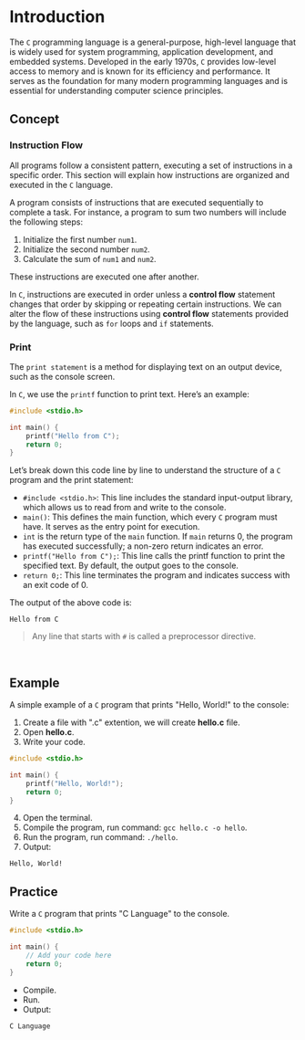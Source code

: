 # Introduction

The `C` programming language is a general-purpose, high-level language that is widely used for system programming, application development, and embedded systems. Developed in the early 1970s, `C` provides low-level access to memory and is known for its efficiency and performance. It serves as the foundation for many modern programming languages and is essential for understanding computer science principles.   

## Concept   

### Instruction Flow
All programs follow a consistent pattern, executing a set of instructions in a specific order. This section will explain how instructions are organized and executed in the `C` language.

A program consists of instructions that are executed sequentially to complete a task. For instance, a program to sum two numbers will include the following steps:

1. Initialize the first number `num1`.
2. Initialize the second number `num2`.
3. Calculate the sum of `num1` and `num2`.

These instructions are executed one after another.

In `C`, instructions are executed in order unless a **control flow** statement changes that order by skipping or repeating certain instructions. We can alter the flow of these instructions using **control flow** statements provided by the language, such as `for` loops and `if` statements.

### Print
The `print statement` is a method for displaying text on an output device, such as the console screen.

In `C`, we use the `printf` function to print text. Here’s an example:

```c
#include <stdio.h>

int main() {
    printf("Hello from C");
    return 0;
}
```

Let’s break down this code line by line to understand the structure of a `C` program and the print statement:

- `#include <stdio.h>`: This line includes the standard input-output library, which allows us to read from and write to the console.
- `main()`: This defines the main function, which every `C` program must have. It serves as the entry point for execution.
- `int` is the return type of the `main` function. If `main` returns 0, the program has executed successfully; a non-zero return indicates an error.
- `printf("Hello from C");`: This line calls the printf function to print the specified text. By default, the output goes to the console.
- `return 0;`: This line terminates the program and indicates success with an exit code of 0.    

The output of the above code is:

```
Hello from C
```
    
> Any line that starts with `#` is called a preprocessor directive.   
<br>

## Example

A simple example of a `C` program that prints "Hello, World!" to the console:

1. Create a file with ".c" extention, we will create **hello.c** file.
2. Open **hello.c**.
3. Write your code.
```c
#include <stdio.h>

int main() {
    printf("Hello, World!");
    return 0;
}
```
4. Open the terminal.
5. Compile the program, run command: `gcc hello.c -o hello`.
6. Run the program, run command: `./hello`.
7. Output:
 
```
Hello, World!
```

## Practice

Write a `C` program that prints "C Language" to the console.

```c
#include <stdio.h>

int main() {
    // Add your code here
    return 0;
}
```
- Compile.
- Run.
- Output:

```
C Language
```
